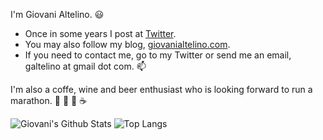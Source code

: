 I'm Giovani Altelino. :smiley:

- Once in some years I post at [Twitter](https://twitter.com/GioAltelino).
- You may also follow my blog, [giovanialtelino.com](https://www.giovanialtelino.com).
- If you need to contact me, go to my Twitter or send me an email, galtelino at gmail dot com. :mailbox:

I'm also a coffe, wine and beer enthusiast who is looking forward to run a marathon. :running: :wine_glass: :beer: :coffee:

![Giovani's Github Stats](https://github-readme-stats.vercel.app/api?username=giovanialtelino&show_icons=true&count_private=true&theme=nord)    ![Top Langs](https://github-readme-stats.vercel.app/api/top-langs/?username=giovanialtelino&layout=compact&theme=nord&hide=html,css,javascript)
